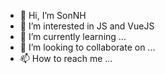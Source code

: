 - 👋 Hi, I’m SonNH
- 👀 I’m interested in JS and VueJS
- 🌱 I’m currently learning ...
- 💞️ I’m looking to collaborate on ...
- 📫 How to reach me ...

<!---
sonnh-2518/sonnh-2518 is a ✨ special ✨ repository because its `README.md` (this file) appears on your GitHub profile.
You can click the Preview link to take a look at your changes.
--->
